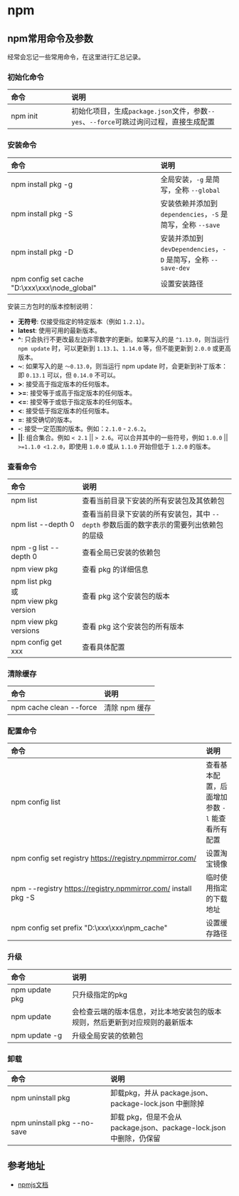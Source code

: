 # npm

## npm常用命令及参数

经常会忘记一些常用命令，在这里进行汇总记录。

### 初始化命令

|<div style="width: 120px;">命令</div>|说明|
|:--|:--|
|npm init|初始化项目，生成`package.json`文件，参数`--yes`、`--force`可跳过询问过程，直接生成配置|

### 安装命令

|<div style="width: 320px;">命令</div>|说明|
|:--|:--|
| npm install pkg -g | 全局安装，`-g` 是简写，全称 `--global` |
| npm install pkg -S | 安装依赖并添加到`dependencies`，`-S` 是简写，全称 `--save`|
| npm install pkg -D |安装并添加到`devDependencies`，`-D` 是简写，全称 `--save-dev`|
| npm config set cache "D:\xxx\xxx\node_global" | 设置安装路径 |

安装三方包时的版本控制说明：

- **无符号**: 仅接受指定的特定版本（例如 `1.2.1`）。
- **latest**: 使用可用的最新版本。
- **^**: 只会执行不更改最左边非零数字的更新。如果写入的是 `^1.13.0`，则当运行 `npm update` 时，可以更新到 `1.13.1`、`1.14.0` 等，但不能更新到 `2.0.0` 或更高版本。
- **~**: 如果写入的是 `〜0.13.0`，则当运行 npm update 时，会更新到补丁版本：即 `0.13.1` 可以，但 `0.14.0` 不可以。
- **>**: 接受高于指定版本的任何版本。
- **>=**: 接受等于或高于指定版本的任何版本。
- **<=**: 接受等于或低于指定版本的任何版本。
- **<**: 接受低于指定版本的任何版本。
- **=**: 接受确切的版本。
- **-**: 接受一定范围的版本。例如：`2.1.0` - `2.6.2`。
- **||**: 组合集合。例如 `< 2.1` || `> 2.6`。可以合并其中的一些符号，例如 `1.0.0` || `>=1.1.0 <1.2.0`，即使用 `1.0.0` 或从 `1.1.0` 开始但低于 `1.2.0` 的版本。

### 查看命令

|<div style="width: 120px;">命令</div>|说明|
|:--|:--|
| npm list | 查看当前目录下安装的所有安装包及其依赖包 |
| npm list --depth 0 | 查看当前目录下安装的所有安装包，其中 `--depth` 参数后面的数字表示的需要列出依赖包的层级 |
| npm -g list --depth 0 | 查看全局已安装的依赖包 |
| npm view pkg | 查看 pkg 的详细信息 |
| npm list pkg<br/> 或<br/> npm view pkg version | 查看 pkg 这个安装包的版本 | 
| npm view pkg versions | 查看 pkg 这个安装包的所有版本 |
| npm config get xxx | 查看具体配置 |

### 清除缓存
|<div style="width: 120px;">命令</div>|说明|
|:--|:--|
| npm cache clean --force | 清除 npm 缓存 |

### 配置命令

|<div style="width: 420px;">命令</div>|说明|
|:--|:--|
| npm config list | 查看基本配置，后面增加参数 `-l` 能查看所有配置 |
| npm config set registry https://registry.npmmirror.com/ | 设置淘宝镜像 |
| npm --registry https://registry.npmmirror.com/ install pkg -S | 临时使用指定的下载地址 |
| npm config set prefix "D:\xxx\xxx\npm_cache" | 设置缓存路径 |

### 升级

|<div style="width: 120px;">命令</div>|说明|
|:--|:--|
| npm update pkg | 只升级指定的pkg |
| npm update | 会检查云端的版本信息，对比本地安装包的版本规则，然后更新到对应规则的最新版本 |
| npm update -g | 升级全局安装的依赖包 |

### 卸载

|<div style="width: 200px;">命令</div>|说明|
|:--|:--|
| npm uninstall pkg | 卸载pkg，并从 package.json、package-lock.json 中删除掉 |
| npm uninstall pkg --no-save | 卸载 pkg，但是不会从 package.json、package-lock.json 中删除，仍保留 |

## 参考地址

- [npmjs文档](https://docs.npmjs.com/)